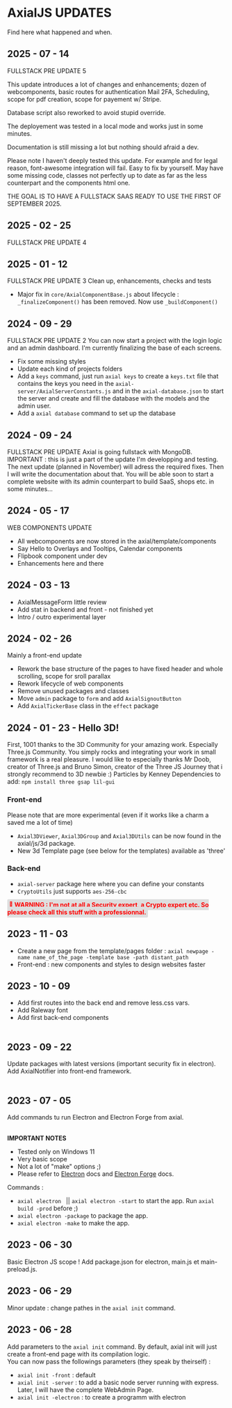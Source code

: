 # AxialJS UPDATES

Find here what happened and when.
## 2025 - 07 - 14
FULLSTACK PRE UPDATE 5

This update introduces a lot of changes and enhancements; dozen of webcomponents, basic routes for authentication Mail 2FA, Scheduling, scope for pdf creation, scope for payement w/ Stripe.

Database script also reworked to avoid stupid override.

The deployement was tested in a local mode and works just in some minutes.

Documentation is still missing a lot but nothing should afraid a dev.

Please note I haven't deeply tested this update. For example and for legal reason, font-awesome integration will fail. Easy to fix by yourself. May have some missing code, classes not perfectly up to date as far as the less counterpart and the components html one.

THE GOAL IS TO HAVE A FULLSTACK SAAS READY TO USE THE FIRST OF SEPTEMBER 2025.

## 2025 - 02 - 25
FULLSTACK PRE UPDATE 4

## 2025 - 01 - 12
FULLSTACK PRE UPDATE 3
Clean up, enhancements, checks and tests
* Major fix in ```core/AxialComponentBase.js``` about lifecycle : ```_finalizeComponent()``` has been removed. Now use ```_buildComponent()```

## 2024 - 09 - 29
FULLSTACK PRE UPDATE 2
You can now start a project with the login logic and an admin dashboard.
I'm currently finalizing the base of each screens.
* Fix some missing styles
* Update each kind of projects folders
* Add a ```keys``` command, just run ```axial keys``` to create a ```keys.txt``` file that contains the keys you need in the ```axial-server/AxialServerConstants.js``` and in the ```axial-database.json``` to start the server and create and fill the database with the models and the admin user.
* Add a ```axial database``` command to set up the database

## 2024 - 09 - 24
FULLSTACK PRE UPDATE
Axial is going fullstack with MongoDB. IMPORTANT : this is just a part of the update I'm developping and testing.
The next update (planned in November) will adress the required fixes. Then I will write the documentation about that.
You will be able soon to start a complete website with its admin counterpart to build SaaS, shops etc. in some minutes...

## 2024 - 05 - 17
WEB COMPONENTS UPDATE
* All webcomponents are now stored in the axial/template/components
* Say Hello to Overlays and Tooltips, Calendar components
* Flipbook component under dev
* Enhancements here and there

## 2024 - 03 - 13 

* AxialMessageForm little review
* Add stat in backend and front  - not finished yet
* Intro / outro experimental layer

## 2024 - 02 - 26 
Mainly a front-end update
* Rework the base structure of the pages to have fixed header and whole scrolling, scope for sroll parallax
* Rework lifecycle of web components
* Remove unused packages and classes
* Move ```admin``` package to ```form``` and add ```AxialSignoutButton```
* Add ```AxialTickerBase``` class in the ```effect``` package

## 2024 - 01 - 23 - Hello 3D!
First, 1001 thanks to the 3D Community for your amazing work. Especially Three.js Community. You simply rocks and integrating your work in small framework is a real pleasure.
I would like to especially thanks Mr Doob, creator of Three.js and Bruno Simon, creator of the Three JS Journey that i strongly recommend to 3D newbie :)
Particles by Kenney
Dependencies to add: ```npm install three gsap lil-gui```

### Front-end
Please note that are more experimental (even if it works like a charm a saved me a lot of time)
* ```Axial3DViewer```, ```Axial3DGroup``` and ```Axial3DUtils``` can be now found in the axial/js/3d package.
* New 3d Template page (see below for the templates) available as 'three'

### Back-end
* ```axial-server``` package here where you can define your constants
* ```CryptoUtils``` just supports ```aes-256-cbc```

<span style="color: #f00; background-color: #dedede; padding: 4px; font-weight: bold; border-radius: 3px;">&#128680; WARNING : I'm not at all a Security expert, a Crypto expert etc. So please check all this stuff with a professionnal.</span>

## 2023 - 11 - 03
* Create a new page from the template/pages folder : ```axial newpage -name name_of_the_page -template base -path distant_path```
* Front-end : new components and styles to design websites faster

## 2023 - 10 - 09

* Add first routes into the back end and remove less.css vars.
* Add Raleway font
* Add first back-end components<br><br>


## 2023 - 09 - 22

Update packages with latest versions (important security fix in electron).<br>
Add AxialNotifier into front-end framework.<br><br>

## 2023 - 07 - 05

Add commands tu run Electron and Electron Forge from axial.<br><br>

**IMPORTANT NOTES** 
* Tested only on Windows 11
* Very basic scope
* Not a lot of "make" options ;)
* Please refer to [Electron](https://www.electronjs.org/) docs and [Electron Forge](https://www.electronforge.io/) docs.<br>

Commands :<br>

* ```axial electron ``` || ```axial electron -start``` to start the app. Run ```axial build -prod``` before ;)
* ```axial electron -package``` to package the app.
* ```axial electron -make``` to make the app. 

## 2023 - 06 - 30

Basic Electron JS scope ! Add package.json for electron, main.js et main-preload.js.

## 2023 - 06 - 29

Minor update : change pathes in the ```axial init``` command.

## 2023 - 06 - 28 

Add parameters to the ```axial init``` command. By default, axial init will just create a front-end page with its compilation logic.<br>
You can now pass the followings parameters (they speak by theirself) :
* ```axial init -front``` : default
* ```axial init -server``` : to add a basic node server running with express. Later, I will have the complete WebAdmin Page.
* ```axial init -electron``` : to create a programm with electron